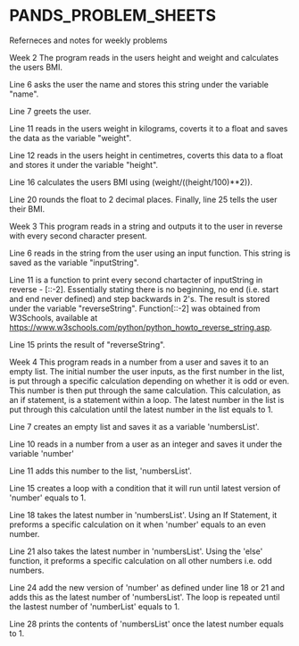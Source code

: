 # PANDS_PROBLEM_SHEETS
Referneces and notes for weekly problems






Week 2
The program reads in the users height and weight and calculates the users BMI.  

Line 6 asks the user the name and stores this string under the variable "name". 

Line 7 greets the user.   

Line 11 reads in the users weight in kilograms, coverts it to a float and saves the data as the variable "weight".  

Line 12 reads in the users height in centimetres, coverts this data to a float and stores it under the variable "height".  

Line 16 calculates the users BMI using (weight/((height/100)**2)). 

Line 20 rounds the float to 2 decimal places. 
Finally, line 25 tells the user their BMI. 






Week 3
This program reads in a string and outputs it to the user in reverse with every second character present.

Line 6 reads in the string from the user using an input function.  This string is saved as the variable "inputString". 

Line 11 is a function to print every second chartacter of inputString in reverse - [::-2]. Essentially stating there is no beginning, no end (i.e. start and end never defined) and step backwards in 2's. The result is stored under the variable "reverseString".  Function[::-2] was obtained from W3Schools, available at https://www.w3schools.com/python/python_howto_reverse_string.asp.

Line 15 prints the result of "reverseString". 





Week 4
This program reads in a number from a user and saves it to an empty list. The initial number the user inputs, as the first number in the list, is put through a specific calculation depending on whether it is odd or even. This number is then put through the same calculation.  This calculation, as an if statement, is a statement within a loop.  The latest number in the list is put through this calculation until the latest number in the list equals to 1.

Line 7 creates an empty list and saves it as a variable 'numbersList'.

Line 10 reads in a number from a user as an integer and saves it under the variable 'number'

Line 11 adds this number to the list, 'numbersList'. 

Line 15 creates a loop with a condition that it will run until latest version of 'number' equals to 1. 

Line 18 takes the latest number in 'numbersList'. Using an If Statement, it preforms a specific calculation on it when 'number' equals to an even number. 

Line 21 also takes the latest number in 'numbersList'. Using the 'else' function, it preforms a specific calculation on all other numbers i.e. odd numbers. 

Line 24 add the new version of 'number' as defined under line 18 or 21 and adds this as the latest number of 'numbersList'. The loop is repeated until the lastest number of 'numberList' equals to 1. 

Line 28 prints the contents of 'numbersList' once the latest number equals to 1. 